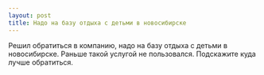 ```yaml
---
layout: post 
title: Надо на базу отдыха с детьми в новосибирске 
--- 
```

Решил обратиться в компанию, надо на базу отдыха с детьми в новосибирске. Раньше такой услугой не пользовался. Подскажите куда лучше обратиться.